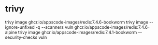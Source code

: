 # trivy
trivy image ghcr.io/appscode-images/redis:7.4.6-bookworm
trivy image --ignore-unfixed -q --scanners vuln ghcr.io/appscode-images/redis:7.4.6-alpine
trivy image ghcr.io/appscode-images/redis:7.4.1-bookworm --security-checks vuln




